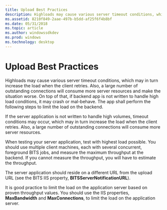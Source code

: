```yaml
---
title: Upload Best Practices
description: Highloads may cause various server timeout conditions, which may in turn increase the load when the client retries.
ms.assetid: 8210f849-2aae-497b-b5dd-af25f6f4b8bf
ms.date: 05/31/2018
ms.topic: article
ms.author: windowssdkdev
ms.prod: windows
ms.technology: desktop
---
```


# Upload Best Practices

Highloads may cause various server timeout conditions, which may in turn increase the load when the client retries. Also, a large number of outstanding connections will consume more server resources and make the situation worse. On top of that, if backend app is not written to handle high load conditions, it may crash or mal-behave. The app shall perform the following steps to limit the load on the backend.

If the server application is not written to handle high volumes, timeout conditions may occur, which may in turn increase the load when the client retries. Also, a large number of outstanding connections will consume more server resources.

When testing your server application, test with highest load possible. You should use multiple client machines, each with several concurrent, foreground BITS jobs, and measure the maximum throughput at the backend. If you cannot measure the throughput, you will have to estimate the throughput.

The server application should reside on a different URL from the upload URL (see the BITS IIS property, **BITSServerNotificationURL**).

It is good practice to limit the load on the application server based on proven throughput values. You should use the IIS properties, **MaxBandwidth** and **MaxConnections**, to limit the load on the application server.

 

 




